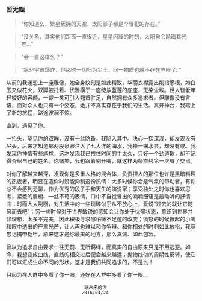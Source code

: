 ### 暂无题

> “你知道么，繁星簇拥的天空，太阳影子都是个冒犯的存在。”

> “没关系，其实他们距离一直很近，星星闪耀的时刻，太阳自会隐晦其光芒...”

> “会一直这样么？”

> “除非宇宙爆炸，但那时一切归为尘土，同一物质也就不存在界限了。”

从前的我迷恋上一座雕像，她全身纹刻是如此精致，华丽衣襟露出削指葱根，如白玉又似花火，双脚被托着、优雅横于一座绽放蓝莲的底座，无染尘埃。世人皆爱年轻姣好的容颜，一颦一笑可引人翘首驻足，自然拥有众多追求者。但雕像没有言语，面对众人也只有一个姿态，她并不真实存在于我们的生活。离开神台，我踏上了新的旅程，路途波澜不惊。

直到，遇见了你。

一抬头，望见你的双眸，没有一丝防备，我陷入其中。决心一探深浅，却发现没有尽头，后来才知道那两股泉眼注入了七大洋的海水，我捧一掬水尝，却没有咸。我发现你神情有些尴尬，这才发现我已拽住时间的手太久，只好一个劲道歉，却不记得介绍自己的姓名。你微笑，我也跟着咧开嘴，就这样两条直线第一次有了交点。

对你了解越来越深，发现你是多重人格的混合体，负责捏人的那位也许是黑暗料理的热衷者，明显在造你时没能抑制这份热情：大多时候你会是气氛的带动者，有你总不会感到无聊，作为优秀的段子手和天生的演说家；享受独处之时你也喜欢思考，紧蹙的眉梢、一丝不苟的表情，口中不自觉冒出的喃喃细语是最动听的抒情曲；时而大大咧咧，对生活中的一些琐碎似乎从不放心上，爱说“过去的就让它随风而去吧”；另一些时候对于世界敏锐的感知会让你处于忧郁状态，意识到世界并非理想，太多不完美，因此积极寻求哪怕微不足道的改变；愤怒的时候撅起的小嘴和眼中透出的严肃光芒，让人再也难以和你争辩。和你相处的时刻如此放松，我竟忘记携带铠甲，原来这才是你最美的地方，那么真诚、如此包容。

曾以为追求自由要求一往无前、无所羁绊，而真实的自由原来只是不用逃避。如今，我想变成曲线，直线的相交过后便会越来越远；抛物线似的周期性反转，使它们可以汇成生命不同的形状。这才是我们共同追求的，不是么！

只因为在人群中多看了你一眼，还好在人群中多看了你一眼...

                                 致未来的你
								2016/04/24
